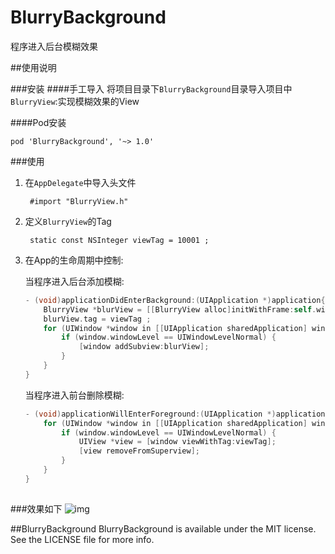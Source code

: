 # BlurryBackground
程序进入后台模糊效果

##使用说明

###安装
####手工导入
将项目目录下`BlurryBackground`目录导入项目中
`BlurryView`:实现模糊效果的View

####Pod安装

	pod 'BlurryBackground', '~> 1.0'

###使用
1. 在`AppDelegate`中导入头文件

		#import "BlurryView.h"

2. 定义`BlurryView`的Tag

		static const NSInteger viewTag = 10001 ;
		
3. 在App的生命周期中控制:

	当程序进入后台添加模糊:
	
	```objective-c
	- (void)applicationDidEnterBackground:(UIApplication *)application{
	    BlurryView *blurView = [[BlurryView alloc]initWithFrame:self.window.frame] ;
	    blurView.tag = viewTag ;
	    for (UIWindow *window in [[UIApplication sharedApplication] windows]) {
	        if (window.windowLevel == UIWindowLevelNormal) {
	            [window addSubview:blurView];
	        }
	    }
	}
	
	```
	
	当程序进入前台删除模糊:
	
	```objective-c
	- (void)applicationWillEnterForeground:(UIApplication *)application{
	    for (UIWindow *window in [[UIApplication sharedApplication] windows]) {
	        if (window.windowLevel == UIWindowLevelNormal) {
	            UIView *view = [window viewWithTag:viewTag];
	            [view removeFromSuperview];
	        }
	    }
	}
		
	```
	
###效果如下
![img](screenshot.gif)

##BlurryBackground
BlurryBackground is available under the MIT license. See the LICENSE file for more info.

